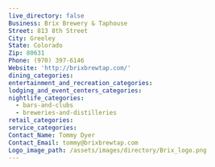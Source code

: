 ```yaml
---
live_directory: false
Business: Brix Brewery & Taphouse
Street: 813 8th Street
City: Greeley
State: Colorado
Zip: 80631
Phone: (970) 397-6146
Website: 'http://brixbrewtap.com/'
dining_categories:
entertainment_and_recreation_categories:
lodging_and_event_centers_categories:
nightlife_categories:
  - bars-and-clubs
  - breweries-and-distilleries
retail_categories:
service_categories:
Contact_Name: Tommy Dyer
Contact_Email: tommy@brixbrewtap.com
Logo_image_path: /assets/images/directory/Brix_logo.png
---
```


